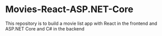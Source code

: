 # Movies-React-ASP.NET-Core

This repository is to build a movie list app with React in the frontend and ASP.NET Core and C# in the backend